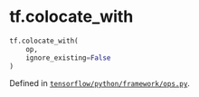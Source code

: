 <div itemscope itemtype="http://developers.google.com/ReferenceObject">
<meta itemprop="name" content="tf.colocate_with" />
</div>

# tf.colocate_with

``` python
tf.colocate_with(
    op,
    ignore_existing=False
)
```



Defined in [`tensorflow/python/framework/ops.py`](https://www.tensorflow.org/code/tensorflow/python/framework/ops.py).

